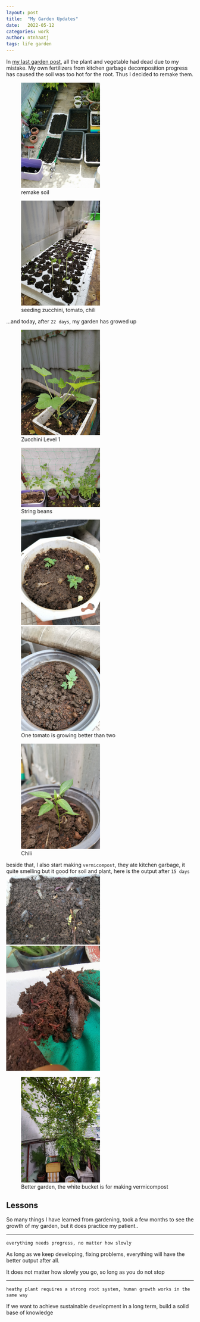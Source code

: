 ```yaml
---
layout: post
title:  "My Garden Updates"
date:   2022-05-12
categories: work
author: ntnhaatj
tags: life garden
---
```


In [my last garden post](https://ntnhaatj.github.io/life/garden), all the plant and vegetable had dead due to my mistake. My own fertilizers from kitchen garbage decomposition progress has caused the soil was too hot for the root. Thus I decided to remake them.

<figure>
    <img src="/images/20220511/remake.jpg" width="50%" height="50%">
    <figcaption>remake soil</figcaption>
</figure>
<figure>
    <img src="/images/20220511/zucchini.jpg" width="50%" height="50%">
    <figcaption>seeding zucchini, tomato, chili</figcaption>
</figure>

...and today, after `22 days`, my garden has growed up 
<figure>
    <img src="/images/20220511/zucchini_level1.jpg" width="50%" height="50%">
    <figcaption>Zucchini Level 1</figcaption>
</figure>
<figure>
    <img src="/images/20220511/stringbean.jpg" width="50%" height="50%">
    <figcaption>String beans</figcaption>
</figure>
<figure>
    <img src="/images/20220511/tomato.jpg" width="50%" height="50%">
    <img src="/images/20220511/one_tomato.jpg" width="50%" height="50%">
    <figcaption>One tomato is growing better than two</figcaption>
</figure>
<figure>
    <img src="/images/20220511/chilli.jpg" width="50%" height="50%">
    <figcaption>Chili</figcaption>
</figure>

beside that, I also start making `vermicompost`, they ate kitchen garbage, it quite smelling but it good for soil and plant, here is the output after `15 days`
<img src="/images/20220511/earthworm.jpg" width="50%" height="50%">
<img src="/images/20220511/earthworm_2.jpg" width="50%" height="50%">

<figure>
    <img src="/images/20220511/garden.jpg" width="50%" height="50%">
    <figcaption>Better garden, the white bucket is for making vermicompost</figcaption>
</figure>

## Lessons
So many things I have learned from gardening, took a few months to see the growth of my garden, but it does practice my patient..

-----
```
everything needs progress, no matter how slowly
```
As long as we keep developing, fixing problems, everything will have the better output after all.

It does not matter how slowly you go, so long as you do not stop

-----
```
heathy plant requires a strong root system, human growth works in the same way
```
If we want to achieve sustainable development in a long term, build a solid base of knowledge

